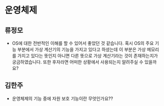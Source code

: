 # 운영체제



## 류정모
- OS에 대한 전반적인 이해를 할 수 있어서 좋았던 것 같습니다. 혹시 OS의 주요 기능 부분에서 가상 계산기의 기능을 가지고 있다고 하셨는데 이 부분은 가상 메모리를 가지고 있다는 뜻인지 아니면 다른 뜻으로 가상 계산기라는 것이 존재하는지가 궁금하였습니다. 또한 후자라면 어떠한 상황에서 사용되는지 알려주실 수 있을까요?  

## 김한주
- 운영체제의 기능 중에 자원 보호 기능이란 무엇인가요??
